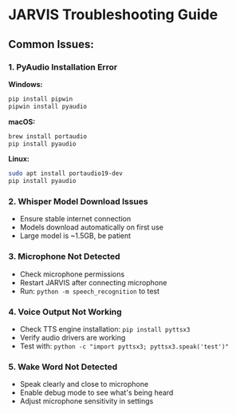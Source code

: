 # JARVIS Troubleshooting Guide

## Common Issues:

### 1. PyAudio Installation Error
**Windows:**
```bash
pip install pipwin
pipwin install pyaudio
```

**macOS:**
```bash
brew install portaudio
pip install pyaudio
```

**Linux:**
```bash
sudo apt install portaudio19-dev
pip install pyaudio
```

### 2. Whisper Model Download Issues
- Ensure stable internet connection
- Models download automatically on first use
- Large model is ~1.5GB, be patient

### 3. Microphone Not Detected
- Check microphone permissions
- Restart JARVIS after connecting microphone
- Run: `python -m speech_recognition` to test

### 4. Voice Output Not Working
- Check TTS engine installation: `pip install pyttsx3`
- Verify audio drivers are working
- Test with: `python -c "import pyttsx3; pyttsx3.speak('test')"`

### 5. Wake Word Not Detected
- Speak clearly and close to microphone
- Enable debug mode to see what's being heard
- Adjust microphone sensitivity in settings